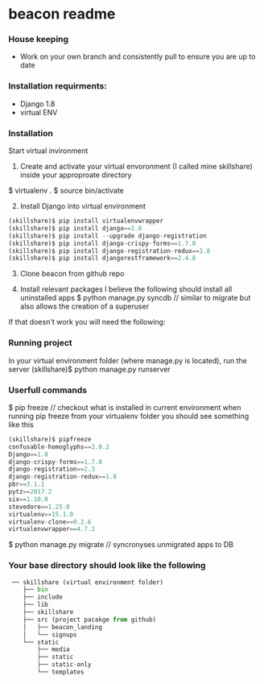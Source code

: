# beacon readme

### House keeping
- Work on your own branch and consistently pull to ensure you are up to date

### Installation requirments:
- Django 1.8
- virtual ENV

### Installation
Start virtual invironment

1. Create and activate your virtual envoronment (I called mine skillshare) inside your approproate directory

$ virtualenv .
$ source bin/activate

2. Install Django into virtual environment
```python
(skillshare)$ pip install virtualenvwrapper
(skillshare)$ pip install django==1.8
(skillshare)$ pip install --upgrade django-registration
(skillshare)$ pip install django-crispy-forms==1.7.0
(skillshare)$ pip install django-registration-redux==1.8
(skillshare)$ pip install djangorestframework==2.4.8
```

3. Clone beacon from github repo

4. Install relevant packages
I believe the following should install all uninstalled apps
$ python manage.py syncdb  // similar to migrate but also allows the creation of a superuser

If that doesn't work you will need the following:

### Running project
In your virtual environment folder (where manage.py is located), run the server
(skillshare)$ python manage.py runserver

### Userfull commands
$ pip freeze   // checkout what is installed in current environment
 when running pip freeze from your virtualenv folder you should see something like this
```python
(skillshare)$ pipfreeze
confusable-homoglyphs==2.0.2
Django==1.8
django-crispy-forms==1.7.0
django-registration==2.3
django-registration-redux==1.8
pbr==3.1.1
pytz==2017.2
six==1.10.0
stevedore==1.25.0
virtualenv==15.1.0
virtualenv-clone==0.2.6
virtualenvwrapper==4.7.2
```

$ python manage.py migrate   // syncronyses unmigrated apps to DB

### Your base directory should look like the following

```python
 ── skillshare (virtual environment folder)
    ├── bin
    ├── include
    ├── lib
    ├── skillshare
    ├── src (project pacakge from github)
    │   ├── beacon_landing
    │   └── signups
    └── static
        ├── media
        ├── static
        ├── static-only
        └── templates
```
